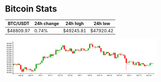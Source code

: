 # Bitcoin Stats

BTC/USDT|24h change|24h high|24h low|
|---|---|---|---|
|$48809.97|0.74%|$49245.81|$47920.42|

<img src="./chart.svg">
